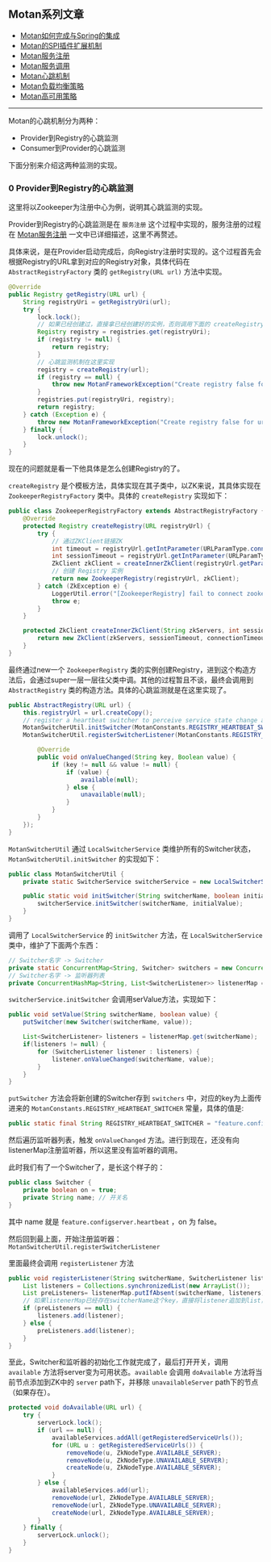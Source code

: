 ## Motan系列文章

* [Motan如何完成与Spring的集成](https://github.com/meijia1/awesome-it-blog/blob/master/Motan/Motan_%E5%A6%82%E4%BD%95%E5%AE%8C%E6%88%90%E4%B8%8ESpring%E7%9A%84%E9%9B%86%E6%88%90.md)
* [Motan的SPI插件扩展机制](https://github.com/meijia1/awesome-it-blog/blob/master/Motan/Motan_SPI%E6%8F%92%E4%BB%B6%E6%89%A9%E5%B1%95%E6%9C%BA%E5%88%B6.md)
* [Motan服务注册](https://github.com/meijia1/awesome-it-blog/blob/master/Motan/Motan_%E6%9C%8D%E5%8A%A1%E6%B3%A8%E5%86%8C.md)
* [Motan服务调用](https://github.com/meijia1/awesome-it-blog/blob/master/Motan/Motan_%E6%9C%8D%E5%8A%A1%E8%B0%83%E7%94%A8.md)
* [Motan心跳机制](https://github.com/meijia1/awesome-it-blog/blob/master/Motan/Motan_%E5%BF%83%E8%B7%B3%E6%9C%BA%E5%88%B6.md)
* [Motan负载均衡策略](https://github.com/meijia1/awesome-it-blog/blob/master/Motan/Motan_LoadBalance.md)
* [Motan高可用策略](https://github.com/meijia1/awesome-it-blog/blob/master/Motan/Motan_HA%E7%AD%96%E7%95%A5.md)

---

Motan的心跳机制分为两种：
* Provider到Registry的心跳监测
* Consumer到Provider的心跳监测

下面分别来介绍这两种监测的实现。

### 0 Provider到Registry的心跳监测

这里将以Zookeeper为注册中心为例，说明其心跳监测的实现。

Provider到Registry的心跳监测是在 `服务注册` 这个过程中实现的，服务注册的过程在 [Motan服务注册](https://github.com/meijia1/awesome-it-blog/blob/master/Motan/Motan_%E6%9C%8D%E5%8A%A1%E6%B3%A8%E5%86%8C.md) 一文中已详细描述，这里不再赘述。

具体来说，是在Provider启动完成后，向Registry注册时实现的。这个过程首先会根据Registry的URL拿到对应的Registry对象，具体代码在 `AbstractRegistryFactory` 类的 `getRegistry(URL url)` 方法中实现。

```java
@Override
public Registry getRegistry(URL url) {
    String registryUri = getRegistryUri(url);
    try {
        lock.lock();
        // 如果已经创建过，直接拿已经创建好的实例，否则调用下面的 createRegistry 方法创建新的Registry实例
        Registry registry = registries.get(registryUri);
        if (registry != null) {
            return registry;
        }
        // 心跳监测机制在这里实现
        registry = createRegistry(url);
        if (registry == null) {
            throw new MotanFrameworkException("Create registry false for url:" + url, MotanErrorMsgConstant.FRAMEWORK_INIT_ERROR);
        }
        registries.put(registryUri, registry);
        return registry;
    } catch (Exception e) {
        throw new MotanFrameworkException("Create registry false for url:" + url, e, MotanErrorMsgConstant.FRAMEWORK_INIT_ERROR);
    } finally {
        lock.unlock();
    }
}
```

现在的问题就是看一下他具体是怎么创建Registry的了。

`createRegistry` 是个模板方法，具体实现在其子类中，以ZK来说，其具体实现在 `ZookeeperRegistryFactory` 类中。具体的 `createRegistry` 实现如下：

```java
public class ZookeeperRegistryFactory extends AbstractRegistryFactory {
    @Override
    protected Registry createRegistry(URL registryUrl) {
        try {
            // 通过ZKClient链接ZK
            int timeout = registryUrl.getIntParameter(URLParamType.connectTimeout.getName(), URLParamType.connectTimeout.getIntValue());
            int sessionTimeout = registryUrl.getIntParameter(URLParamType.registrySessionTimeout.getName(), URLParamType.registrySessionTimeout.getIntValue());
            ZkClient zkClient = createInnerZkClient(registryUrl.getParameter("address"), sessionTimeout, timeout);
            // 创建 Registry 实例
            return new ZookeeperRegistry(registryUrl, zkClient);
        } catch (ZkException e) {
            LoggerUtil.error("[ZookeeperRegistry] fail to connect zookeeper, cause: " + e.getMessage());
            throw e;
        }
    }

    protected ZkClient createInnerZkClient(String zkServers, int sessionTimeout, int connectionTimeout) {
        return new ZkClient(zkServers, sessionTimeout, connectionTimeout);
    }
}
```

最终通过new一个 `ZookeeperRegistry` 类的实例创建Registry，进到这个构造方法后，会通过super一层一层往父类中调。其他的过程暂且不谈，最终会调用到 `AbstractRegistry` 类的构造方法。具体的心跳监测就是在这里实现了。

```java
public AbstractRegistry(URL url) {
    this.registryUrl = url.createCopy();
    // register a heartbeat switcher to perceive service state change and change available state
    MotanSwitcherUtil.initSwitcher(MotanConstants.REGISTRY_HEARTBEAT_SWITCHER, false);
    MotanSwitcherUtil.registerSwitcherListener(MotanConstants.REGISTRY_HEARTBEAT_SWITCHER, new SwitcherListener() {

        @Override
        public void onValueChanged(String key, Boolean value) {
            if (key != null && value != null) {
                if (value) {
                    available(null);
                } else {
                    unavailable(null);
                }
            }
        }
    });
}
```

`MotanSwitcherUtil` 通过 `LocalSwitcherService` 类维护所有的Switcher状态，`MotanSwitcherUtil.initSwitcher` 的实现如下：

```java
public class MotanSwitcherUtil {
    private static SwitcherService switcherService = new LocalSwitcherService();

    public static void initSwitcher(String switcherName, boolean initialValue) {
        switcherService.initSwitcher(switcherName, initialValue);
    }
}
```

调用了 `LocalSwitcherService` 的 `initSwitcher` 方法，在 `LocalSwitcherService` 类中，维护了下面两个东西：

```java
// Switcher名字 -> Switcher
private static ConcurrentMap<String, Switcher> switchers = new ConcurrentHashMap<String, Switcher>();
// Switcher名字 -> 监听器列表
private ConcurrentHashMap<String, List<SwitcherListener>> listenerMap = new ConcurrentHashMap<>();
```

`switcherService.initSwitcher` 会调用serValue方法，实现如下：

```java
public void setValue(String switcherName, boolean value) {
    putSwitcher(new Switcher(switcherName, value));

    List<SwitcherListener> listeners = listenerMap.get(switcherName);
    if(listeners != null) {
        for (SwitcherListener listener : listeners) {
            listener.onValueChanged(switcherName, value);
        }
    }
}
```

`putSwitcher` 方法会将新创建的Switcher存到 `switchers` 中，对应的key为上面传进来的 `MotanConstants.REGISTRY_HEARTBEAT_SWITCHER` 常量，具体的值是:

```java
public static final String REGISTRY_HEARTBEAT_SWITCHER = "feature.configserver.heartbeat";
```

然后遍历监听器列表，触发 `onValueChanged` 方法。进行到现在，还没有向listenerMap注册监听器，所以这里没有监听器的调用。

此时我们有了一个Switcher了，是长这个样子的：

```java
public class Switcher {
    private boolean on = true;
    private String name; // 开关名
}
```

其中 name 就是 `feature.configserver.heartbeat` ，on 为 false。

然后回到最上面，开始注册监听器：`MotanSwitcherUtil.registerSwitcherListener`

里面最终会调用 `registerListener` 方法

```java
public void registerListener(String switcherName, SwitcherListener listener) {
    List listeners = Collections.synchronizedList(new ArrayList());
    List preListeners= listenerMap.putIfAbsent(switcherName, listeners);
    // 如果listenerMap已经存在switcherName这个key，直接将listener追加到list，否则创建新的list
    if (preListeners == null) {
        listeners.add(listener);
    } else {
        preListeners.add(listener);
    }
}
```

至此，Switcher和监听器的初始化工作就完成了，最后打开开关，调用 `available` 方法将server变为可用状态。`available` 会调用 `doAvailable` 方法将当前节点添加到ZK中的 `server` path下，并移除 `unavailableServer` path下的节点（如果存在）。

```java
protected void doAvailable(URL url) {
    try {
        serverLock.lock();
        if (url == null) {
            availableServices.addAll(getRegisteredServiceUrls());
            for (URL u : getRegisteredServiceUrls()) {
                removeNode(u, ZkNodeType.AVAILABLE_SERVER);
                removeNode(u, ZkNodeType.UNAVAILABLE_SERVER);
                createNode(u, ZkNodeType.AVAILABLE_SERVER);
            }
        } else {
            availableServices.add(url);
            removeNode(url, ZkNodeType.AVAILABLE_SERVER);
            removeNode(url, ZkNodeType.UNAVAILABLE_SERVER);
            createNode(url, ZkNodeType.AVAILABLE_SERVER);
        }
    } finally {
        serverLock.unlock();
    }
}
```

